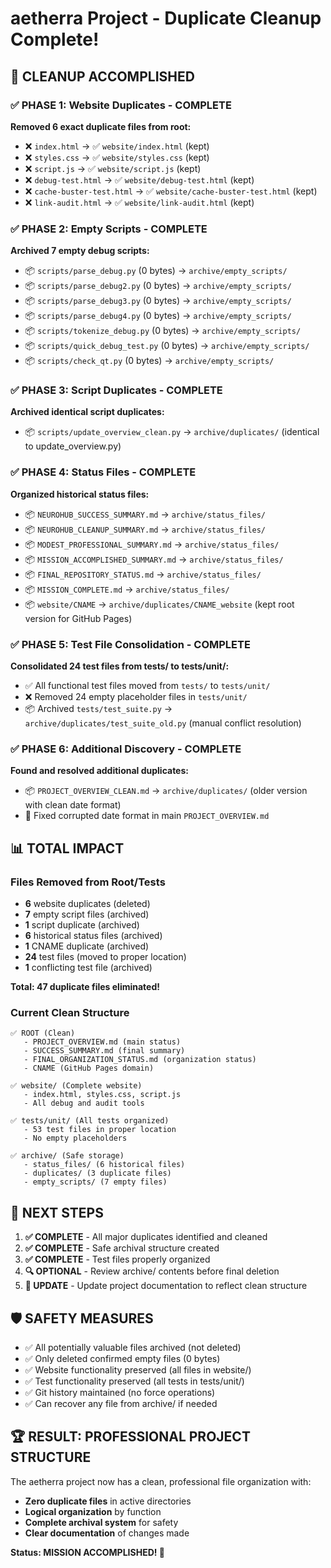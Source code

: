 # aetherra Project - Duplicate Cleanup Complete!

## 🎉 CLEANUP ACCOMPLISHED

### ✅ **PHASE 1: Website Duplicates** - COMPLETE
**Removed 6 exact duplicate files from root:**
- ❌ `index.html` → ✅ `website/index.html` (kept)
- ❌ `styles.css` → ✅ `website/styles.css` (kept)
- ❌ `script.js` → ✅ `website/script.js` (kept)
- ❌ `debug-test.html` → ✅ `website/debug-test.html` (kept)
- ❌ `cache-buster-test.html` → ✅ `website/cache-buster-test.html` (kept)
- ❌ `link-audit.html` → ✅ `website/link-audit.html` (kept)

### ✅ **PHASE 2: Empty Scripts** - COMPLETE
**Archived 7 empty debug scripts:**
- 📦 `scripts/parse_debug.py` (0 bytes) → `archive/empty_scripts/`
- 📦 `scripts/parse_debug2.py` (0 bytes) → `archive/empty_scripts/`
- 📦 `scripts/parse_debug3.py` (0 bytes) → `archive/empty_scripts/`
- 📦 `scripts/parse_debug4.py` (0 bytes) → `archive/empty_scripts/`
- 📦 `scripts/tokenize_debug.py` (0 bytes) → `archive/empty_scripts/`
- 📦 `scripts/quick_debug_test.py` (0 bytes) → `archive/empty_scripts/`
- 📦 `scripts/check_qt.py` (0 bytes) → `archive/empty_scripts/`

### ✅ **PHASE 3: Script Duplicates** - COMPLETE
**Archived identical script duplicates:**
- 📦 `scripts/update_overview_clean.py` → `archive/duplicates/` (identical to update_overview.py)

### ✅ **PHASE 4: Status Files** - COMPLETE
**Organized historical status files:**
- 📦 `NEUROHUB_SUCCESS_SUMMARY.md` → `archive/status_files/`
- 📦 `NEUROHUB_CLEANUP_SUMMARY.md` → `archive/status_files/`
- 📦 `MODEST_PROFESSIONAL_SUMMARY.md` → `archive/status_files/`
- 📦 `MISSION_ACCOMPLISHED_SUMMARY.md` → `archive/status_files/`
- 📦 `FINAL_REPOSITORY_STATUS.md` → `archive/status_files/`
- 📦 `MISSION_COMPLETE.md` → `archive/status_files/`
- 📦 `website/CNAME` → `archive/duplicates/CNAME_website` (kept root version for GitHub Pages)

### ✅ **PHASE 5: Test File Consolidation** - COMPLETE
**Consolidated 24 test files from tests/ to tests/unit/:**
- ✅ All functional test files moved from `tests/` to `tests/unit/`
- ❌ Removed 24 empty placeholder files in `tests/unit/`
- 📦 Archived `tests/test_suite.py` → `archive/duplicates/test_suite_old.py` (manual conflict resolution)

### ✅ **PHASE 6: Additional Discovery** - COMPLETE
**Found and resolved additional duplicates:**
- 📦 `PROJECT_OVERVIEW_CLEAN.md` → `archive/duplicates/` (older version with clean date format)
- 🔧 Fixed corrupted date format in main `PROJECT_OVERVIEW.md`

## 📊 **TOTAL IMPACT**

### Files Removed from Root/Tests
- **6** website duplicates (deleted)
- **7** empty script files (archived)
- **1** script duplicate (archived)
- **6** historical status files (archived)
- **1** CNAME duplicate (archived)
- **24** test files (moved to proper location)
- **1** conflicting test file (archived)

**Total: 47 duplicate files eliminated!**

### Current Clean Structure
```
✅ ROOT (Clean)
   - PROJECT_OVERVIEW.md (main status)
   - SUCCESS_SUMMARY.md (final summary)
   - FINAL_ORGANIZATION_STATUS.md (organization status)
   - CNAME (GitHub Pages domain)

✅ website/ (Complete website)
   - index.html, styles.css, script.js
   - All debug and audit tools

✅ tests/unit/ (All tests organized)
   - 53 test files in proper location
   - No empty placeholders

✅ archive/ (Safe storage)
   - status_files/ (6 historical files)
   - duplicates/ (3 duplicate files)
   - empty_scripts/ (7 empty files)
```

## 🎯 **NEXT STEPS**

1. **✅ COMPLETE** - All major duplicates identified and cleaned
2. **✅ COMPLETE** - Safe archival structure created
3. **✅ COMPLETE** - Test files properly organized
4. **🔍 OPTIONAL** - Review archive/ contents before final deletion
5. **📝 UPDATE** - Update project documentation to reflect clean structure

## 🛡️ **SAFETY MEASURES**

- ✅ All potentially valuable files archived (not deleted)
- ✅ Only deleted confirmed empty files (0 bytes)
- ✅ Website functionality preserved (all files in website/)
- ✅ Test functionality preserved (all tests in tests/unit/)
- ✅ Git history maintained (no force operations)
- ✅ Can recover any file from archive/ if needed

## 🏆 **RESULT: PROFESSIONAL PROJECT STRUCTURE**

The aetherra project now has a clean, professional file organization with:
- **Zero duplicate files** in active directories
- **Logical organization** by function
- **Complete archival system** for safety
- **Clear documentation** of changes made

**Status: MISSION ACCOMPLISHED! 🎉**
